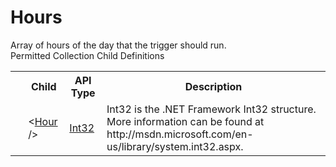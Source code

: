 # Hours

<div class="LanguageSummary"><div class ="SummaryItem">Array of hours of the day that the trigger should run.</div></div><div class="SchemaBindingGroup"><div class="SchemaBindingGroupHeader">Permitted Collection Child Definitions</div><table id="SchemaBindingList" class="SchemaBindingList"><tbody><tr><th class="SchemaBindingIconColumnHeader">&nbsp;</th><th class="SchemaBindingNameColumnHeader">Child</th><th class="SchemaBindingTypeColumnHeader">API Type</th><th class="SchemaBindingSummaryColumnHeader">Description</th></tr><tr class="cd0"><td class="SchemaBindingIcon"><div class="NotRequired" /></td><td class="SchemaBindingName"><span class="punc">&lt;</span><a href=https://msdn.microsoft.com/en-us/library/System.Int32.aspx">Hour</a><span class="punc"> /&gt;</span></td><td class="SchemaBindingType"><a href="https://msdn.microsoft.com/en-us/library/System.Int32.aspx">Int32</a></td><td class="SchemaBindingSummary">Int32 is the .NET Framework Int32 structure.  More information can be found at http://msdn.microsoft.com/en-us/library/system.int32.aspx.</td></tr></tbody></table></div>